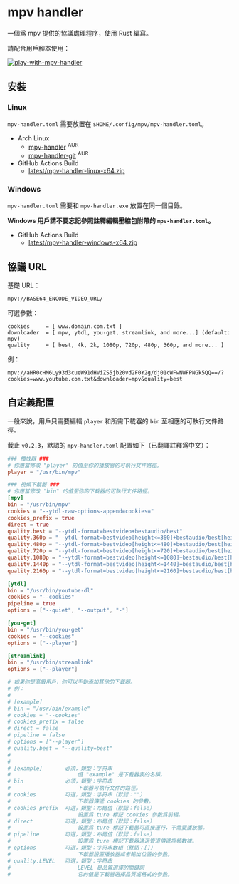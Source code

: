 # mpv handler

一個爲 mpv 提供的協議處理程序，使用 Rust 編寫。

請配合用戶腳本使用：

[![play-with-mpv-handler][play-with-mpv-badges]][play-with-mpv-greasyfork ]

## 安裝

### Linux

`mpv-handler.toml` 需要放置在 `$HOME/.config/mpv/mpv-handler.toml`。

- Arch Linux
  - [mpv-handler][mpv-handler-download-aur] <sup>AUR</sup>
  - [mpv-handler-git][mpv-handler-download-aur-git] <sup>AUR</sup>
- GitHub Actions Build
  - [latest/mpv-handler-linux-x64.zip][mpv-handler-download-linux]

### Windows

`mpv-handler.toml` 需要和 `mpv-handler.exe` 放置在同一個目錄。

**Windows 用戶請不要忘記參照註釋編輯壓縮包附帶的 `mpv-handler.toml`。**

- GitHub Actions Build
  - [latest/mpv-handler-windows-x64.zip][mpv-handler-download-windows]

[mpv-handler-download-aur]: https://aur.archlinux.org/packages/mpv-handler/
[mpv-handler-download-aur-git]: https://aur.archlinux.org/packages/mpv-handler-git/
[mpv-handler-download-linux]: https://github.com/akiirui/mpv-handler/releases/latest/download/mpv-handler-linux-x64.zip
[mpv-handler-download-windows]: https://github.com/akiirui/mpv-handler/releases/latest/download/mpv-handler-windows-x64.zip
[play-with-mpv-badges]: https://img.shields.io/badge/dynamic/json?style=for-the-badge&label=play-with-mpv&prefix=v&query=version&url=https%3A%2F%2Fgreasyfork.org%2Fscripts%2F416271.json
[play-with-mpv-greasyfork]: https://greasyfork.org/scripts/416271-play-with-mpv
[play-with-mpv-github]: https://github.com/akiirui/userscript/tree/main/play-with-mpv-handler

## 協議 URL

基礎 URL：

```
mpv://BASE64_ENCODE_VIDEO_URL/
```

可選參數：

```
cookies     = [ www.domain.com.txt ]
downloader  = [ mpv, ytdl, you-get, streamlink, and more...] (default: mpv)
quality     = [ best, 4k, 2k, 1080p, 720p, 480p, 360p, and more... ]
```

例：

```
mpv://aHR0cHM6Ly93d3cueW91dHViZS5jb20vd2F0Y2g/dj01cWFwNWFPNGk5QQ==/?cookies=www.youtube.com.txt&downloader=mpv&quality=best
```

## 自定義配置

一般來說，用戶只需要編輯 `player` 和所需下載器的 `bin` 至相應的可執行文件路徑。

截止 `v0.2.3`，默認的 `mpv-handler.toml` 配置如下（已翻譯註釋爲中文）：

```toml
### 播放器 ###
# 你應當修改 "player" 的值至你的播放器的可執行文件路徑。
player = "/usr/bin/mpv"

### 視頻下載器 ###
# 你應當修改 "bin" 的值至你的下載器的可執行文件路徑。
[mpv]
bin = "/usr/bin/mpv"
cookies = "--ytdl-raw-options-append=cookies="
cookies_prefix = true
direct = true
quality.best = "--ytdl-format=bestvideo+bestaudio/best"
quality.360p = "--ytdl-format=bestvideo[height<=360]+bestaudio/best[height<=360]/best"
quality.480p = "--ytdl-format=bestvideo[height<=480]+bestaudio/best[height<=480]/best"
quality.720p = "--ytdl-format=bestvideo[height<=720]+bestaudio/best[height<=720]/best"
quality.1080p = "--ytdl-format=bestvideo[height<=1080]+bestaudio/best[height<=1080]/best"
quality.1440p = "--ytdl-format=bestvideo[height<=1440]+bestaudio/best[height<=1440]/best"
quality.2160p = "--ytdl-format=bestvideo[height<=2160]+bestaudio/best[height<=2160]/best"

[ytdl]
bin = "/usr/bin/youtube-dl"
cookies = "--cookies"
pipeline = true
options = ["--quiet", "--output", "-"]

[you-get]
bin = "/usr/bin/you-get"
cookies = "--cookies"
options = ["--player"]

[streamlink]
bin = "/usr/bin/streamlink"
options = ["--player"]

# 如果你是高級用戶，你可以手動添加其他的下載器。
# 例：
#
# [example]
# bin = "/usr/bin/example"
# cookies = "--cookies"
# cookies_prefix = false
# direct = false
# pipeline = false
# options = ["--player"]
# quality.best = "--quality=best"
#
#
# [example]       必須，類型：字符串
#                     值 "example" 是下載器表的名稱。
# bin             必須，類型：字符串
#                     下載器可執行文件的路徑。
# cookies         可選，類型：字符串（默認：""）
#                     下載器傳遞 cookies 的參數。
# cookies_prefix  可選，類型：布爾值（默認：false）
#                     設置爲 ture 標記 cookies 參數爲前綴。
# direct          可選，類型：布爾值（默認：false）
#                     設置爲 ture 標記下載器可直接運行，不需要播放器。
# pipeline        可選，類型：布爾值（默認：false）
#                     設置爲 ture 標記下載器通過管道傳遞視頻數據。
# options         可選，類型：字符串數組（默認：[]）
#                     下載器設置播放器或者輸出位置的參數。
# quality.LEVEL   可選，類型：字符串
#                     LEVEL 是品質選擇的關鍵詞
#                     它的值是下載器選擇品質或格式的參數。
```
